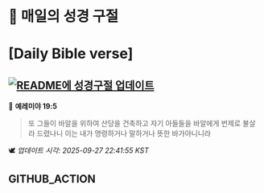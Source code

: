 # 🙏 매일의 성경 구절
# [Daily Bible verse]
## [![README에 성경구절 업데이트](https://github.com/DONGSUKA/first_test/actions/workflows/update-readme-bible.yml/badge.svg)](https://github.com/DONGSUKA/first_test/actions/workflows/update-readme-bible.yml)
<!-- START_BIBLE_VERSE -->
📖 **예레미야 19:5**
> 또 그들이 바알을 위하여 산당을 건축하고 자기 아들들을 바알에게 번제로 불살라 드렸나니 이는 내가 명령하거나 말하거나 뜻한 바가아니니라

🕊️ _업데이트 시각: 2025-09-27 22:41:55 KST_
  <!-- END_BIBLE_VERSE -->
## GITHUB_ACTION

